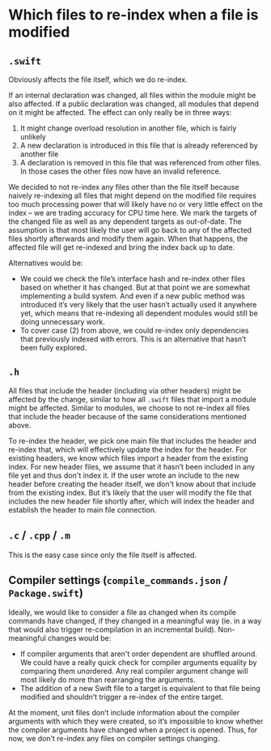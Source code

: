 # Which files to re-index when a file is modified

## `.swift`

Obviously affects the file itself, which we do re-index.

If an internal declaration was changed, all files within the module might be also affected. If a public declaration was changed, all modules that depend on it might be affected. The effect can only really be in three ways:
1. It might change overload resolution in another file, which is fairly unlikely
2. A new declaration is introduced in this file that is already referenced by another file
3. A declaration is removed in this file that was referenced from other files. In those cases the other files now have an invalid reference.

We decided to not re-index any files other than the file itself because naively re-indexing all files that might depend on the modified file requires too much processing power that will likely have no or very little effect on the index – we are trading accuracy for CPU time here.
We mark the targets of the changed file as well as any dependent targets as out-of-date. The assumption is that most likely the user will go back to any of the affected files shortly afterwards and modify them again. When that happens, the affected file will get re-indexed and bring the index back up to date.

Alternatives would be:
- We could we check the file’s interface hash and re-index other files based on whether it has changed. But at that point we are somewhat implementing a build system. And even if a new public method was introduced it’s very likely that the user hasn’t actually used it anywhere yet, which means that re-indexing all dependent modules would still be doing unnecessary work.
- To cover case (2) from above, we could re-index only dependencies that previously indexed with errors. This is an alternative that hasn’t been fully explored.

## `.h`

All files that include the header (including via other headers) might be affected by the change, similar to how all `.swift` files that import a module might be affected. Similar to modules, we choose to not re-index all files that include the header because of the same considerations mentioned above.

To re-index the header, we pick one main file that includes the header and re-index that, which will effectively update the index for the header. For existing headers, we know which files import a header from the existing index. For new header files, we assume that it hasn’t been included in any file yet and thus don't index it. If the user wrote an include to the new header before creating the header itself, we don't know about that include from the existing index. But it’s likely that the user will modify the file that includes the new header file shortly after, which will index the header and establish the header to main file connection.

## `.c` / `.cpp` / `.m`

This is the easy case since only the file itself is affected.

## Compiler settings (`compile_commands.json` / `Package.swift`)

Ideally, we would like to consider a file as changed when its compile commands have changed, if they changed in a meaningful way (ie. in a way that would also trigger re-compilation in an incremental build). Non-meaningful changes would be:
- If compiler arguments that aren't order dependent are shuffled around. We could have a really quick check for compiler arguments equality by comparing them unordered. Any real compiler argument change will most likely do more than rearranging the arguments.
- The addition of a new Swift file to a target is equivalent to that file being modified and shouldn’t trigger a re-index of the entire target.

At the moment, unit files don’t include information about the compiler arguments with which they were created, so it’s impossible to know whether the compiler arguments have changed when a project is opened. Thus, for now, we don’t re-index any files on compiler settings changing.
